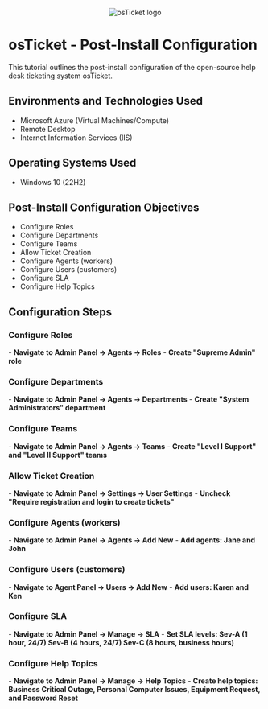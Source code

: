 <p align="center">
<img src="https://i.imgur.com/Clzj7Xs.png" alt="osTicket logo"/>
</p>

<h1>osTicket - Post-Install Configuration</h1>
This tutorial outlines the post-install configuration of the open-source help desk ticketing system osTicket.<br />


<h2>Environments and Technologies Used</h2>

- Microsoft Azure (Virtual Machines/Compute)
- Remote Desktop
- Internet Information Services (IIS)

<h2>Operating Systems Used </h2>

- Windows 10</b> (22H2)

<h2>Post-Install Configuration Objectives</h2>

- Configure Roles
- Configure Departments
- Configure Teams
- Allow Ticket Creation
- Configure Agents (workers)
- Configure Users (customers)
- Configure SLA
- Configure Help Topics

<h2>Configuration Steps</h2>

<h3>Configure Roles</h3>
- <b>Navigate to Admin Panel -> Agents -> Roles</b>
- <b>Create "Supreme Admin" role</b>

<h3>Configure Departments</h3>
- <b>Navigate to Admin Panel -> Agents -> Departments</b>
- <b>Create "System Administrators" department</b>

<h3>Configure Teams</h3>
- <b>Navigate to Admin Panel -> Agents -> Teams</b>
- <b>Create "Level I Support" and "Level II Support" teams</b>

<h3>Allow Ticket Creation</h3>
- <b>Navigate to Admin Panel -> Settings -> User Settings</b>
- <b>Uncheck "Require registration and login to create tickets"</b>

<h3>Configure Agents (workers)</h3>
- <b>Navigate to Admin Panel -> Agents -> Add New</b>
- <b>Add agents: Jane and John</b>

<h3>Configure Users (customers)</h3>
- <b>Navigate to Agent Panel -> Users -> Add New</b>
- <b>Add users: Karen and Ken</b>

<h3>Configure SLA</h3>
- <b>Navigate to Admin Panel -> Manage -> SLA</b>
- <b>Set SLA levels:
Sev-A (1 hour, 24/7)
Sev-B (4 hours, 24/7)
Sev-C (8 hours, business hours)</b>

<h3>Configure Help Topics</h3>
- <b>Navigate to Admin Panel -> Manage -> Help Topics</b>
- <b>Create help topics:
Business Critical Outage,
Personal Computer Issues,
Equipment Request, and
Password Reset</b>


